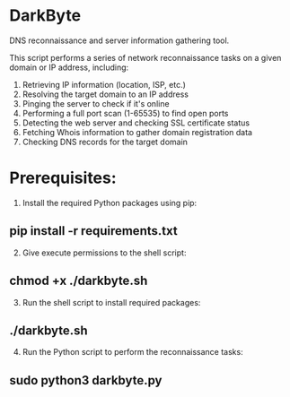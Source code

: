 
# DarkByte

DNS reconnaissance and server information gathering tool.

This script performs a series of network reconnaissance tasks on a given domain or IP address, including:
1. Retrieving IP information (location, ISP, etc.)
2. Resolving the target domain to an IP address
3. Pinging the server to check if it's online
4. Performing a full port scan (1-65535) to find open ports
5. Detecting the web server and checking SSL certificate status
6. Fetching Whois information to gather domain registration data
7. Checking DNS records for the target domain
#
# Prerequisites:
1. Install the required Python packages using pip:
##    pip install -r requirements.txt
2. Give execute permissions to the shell script:
##    chmod +x ./darkbyte.sh
3. Run the shell script to install required packages:
##    ./darkbyte.sh
 4. Run the Python script to perform the reconnaissance tasks:
##    sudo python3 darkbyte.py
